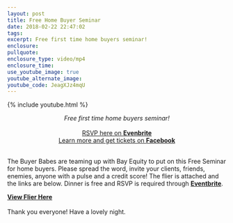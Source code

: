 ```yaml
---
layout: post
title: Free Home Buyer Seminar
date: 2018-02-22 22:47:02
tags:
excerpt: Free first time home buyers seminar!
enclosure:
pullquote:
enclosure_type: video/mp4
enclosure_time:
use_youtube_image: true
youtube_alternate_image:
youtube_code: JeagXJz4mqU
---
```


{% include youtube.html %}

<center><em>Free first time home buyers seminar!</em></center>

<center>&nbsp;</center>

<center><a href="https://www.eventbrite.com/e/free-first-time-home-buyer-seminar-tickets-43112795532">RSVP here on <strong>Evenbrite</strong></a></center>

<center><a href="https://www.facebook.com/events/1973671912897861">Learn more and get tickets on <strong>Facebook</strong></a></center>

<center>&nbsp;</center>

The Buyer Babes are teaming up with Bay Equity to put on this Free Seminar for home buyers. Please spread the word, invite your clients, friends, enemies, anyone with a pulse and a credit score! The flier is attached and the links are below. Dinner is free and RSVP is required through **[Eventbrite](https://www.eventbrite.com/e/free-first-time-home-buyer-seminar-tickets-43112795532)**.

**[View Flier Here](https://s3.amazonaws.com/vyralmarketing/Jeremy-Larkin/Home+Buyer+Seminar.jpg)**<br><br>Thank you everyone! Have a lovely night.